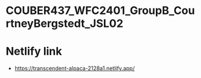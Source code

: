 # COUBER437_WFC2401_GroupB_CourtneyBergstedt_JSL02

# Netlify link
 - https://transcendent-alpaca-2128a1.netlify.app/

